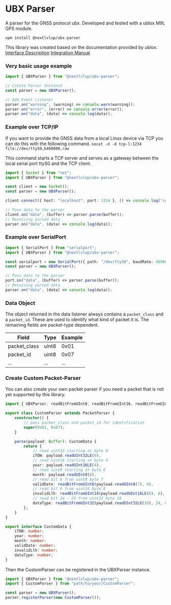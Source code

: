 # UBX Parser

A parser for the GNSS protocol ubx. Developed and tested with a ublox M9L GPS module.

```
npm install @nextlvlup/ubx-parser
```

This library was created based on the documentation provided by ublox.
[Interface Description](https://content.u-blox.com/sites/default/files/documents/M9-ADR-5.15_InterfaceDescription_UBX-22037101.pdf)
[Integration Manual](https://content.u-blox.com/sites/default/files/NEO-M9L_Integrationmanual_UBX-20048485.pdf)

### Very basic usage example

```ts
import { UBXParser } from "@nextlvlup/ubx-parser";

// Create Parser Instance
const parser = new UBXParser();

// Add Event Listener
parser.on("warning", (warning) => console.warn(warning));
parser.on("error", (error) => console.error(error));
parser.on("data", (data) => console.log(data));
```

### Example over TCP/IP

If you want to provide the GNSS data from a local Linux device via TCP you can do this with the following command. `socat -d -d tcp-l:1234 file://dev/ttyS0,b460800,raw`

This command starts a TCP server and serves as a gateway between the local serial port ttyS0 and the TCP client.

```ts
import { Socket } from "net";
import { UBXParser } from "@nextlvlup/ubx-parser";

const client = new Socket();
const parser = new UBXParser();

client.connect({ host: "localhost", port: 1234 }, () => console.log("connected"));

// Pass data to the parser
client.on("data", (buffer) => parser.parse(buffer));
// Receiving parsed data
parser.on("data", (data) => console.log(data));
```

### Example over SerialPort

```ts
import { SerialPort } from "serialport";
import { UBXParser } from "@nextlvlup/ubx-parser";

const serialport = new SerialPort({ path: "/dev/ttyS0", baudRate: 460800 }, () => console.log("gps connected"));
const parser = new UBXParser();

// Pass data to the parser
port.on("data", (buffer) => parser.parse(buffer));
// Receiving parsed data
parser.on("data", (data) => console.log(data));
```

### Data Object

The object returned in the data listener always contains a `packet_class` and a `packet_id`. These are used to identify what kind of packet it is. The remaining fields are packet-type dependent.

| Field        | Type  | Example |
| ------------ | ----- | ------- |
| packet_class | uint8 | 0x01    |
| packet_id    | uint8 | 0x07    |
| ...          | ...   | ...     |

### Create Custom Packet-Parser

You can also create your own packet parser if you need a packet that is not yet supported by this library.

```ts
import { UBXParser, readBitFromUInt8, readBitFromUInt16, readBitFromUInt32 } from "@nextlvlup/ubx-parser";

export class CustomParser extends PacketParser {
    constructor() {
        // pass packet_class and packet_id for identification
        super(0x01, 0x07);
    }

    parse(payload: Buffer): CustomData {
        return {
            // read uint32 starting at byte 0
            iTOW: payload.readUInt32LE(0),
            // read uint16 starting at byte 4
            year: payload.readUInt16LE(4),
            // read uint8 starting at byte 6
            month: payload.readUInt8(6),
            // read bit 0 from uint8 byte 7
            validDate: readBitFromUInt8(payload.readUInt8(7), 0),
            // read bit 0 from uint16 byte 8
            invalidLlh: readBitFromUInt16(payload.readUInt16LE(8), 0),
            // read bit 24 - 29 from uint32 byte 10
            dataType: readBitFromUInt32(payload.readUInt32LE(10), 24, 6),
        };
    }
}

export interface CustomData {
    iTOW: number;
    year: number;
    month: number;
    validDate: number;
    invalidLlh: number;
    dataType: number;
}
```

Then the CustomParser can be registered in the UBXParser instance.

```ts
import { UBXParser } from "@nextlvlup/ubx-parser";
import { CustomParser } from "path/to/your/CustomParser";

const parser = new UBXParser();
parser.registerParser(new CustomParser());
```
